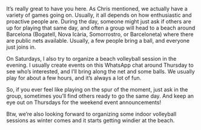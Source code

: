 It’s really great to have you here. As Chris mentioned, we actually have a variety of games going on. Usually, it all depends on how enthusiastic and proactive people are. During the day, someone might just ask if others are up for playing that same day, and often a group will head to a beach around Barcelona (Bogatell, Nova Icària, Somorrostro, or Barceloneta) where there are public nets available. Usually, a few people bring a ball, and everyone just joins in.

On Saturdays, I also try to organize a beach volleyball session in the evening. I usually create events on this WhatsApp chat around Thursday to see who’s interested, and I’ll bring along the net and some balls. We usually play for about a few hours, and it’s always a lot of fun.

So, if you ever feel like playing on the spur of the moment, just ask in the group, sometimes you’ll find others ready to go the same day. And keep an eye out on Thursdays for the weekend event announcements! 

Btw, we’re also looking forward to organizing some indoor volleyball sessions as winter comes and it starts getting windier at the beach.